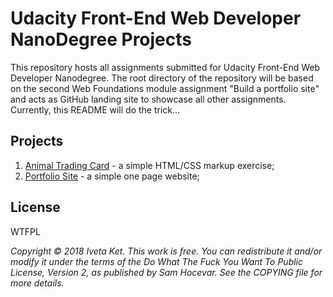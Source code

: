 # **Udacity Front-End Web Developer NanoDegree Projects**

This repository hosts all assignments submitted for Udacity Front-End Web Developer Nanodegree. The root directory of the repository will be based on the second Web Foundations module assignment "Build a portfolio site" and acts as GitHub landing site to showcase all other assignments. Currently, this README will do the trick...

## **Projects**
1. [Animal Trading Card](Projects/Animal%20Traiding%20Card) - a simple HTML/CSS markup exercise;
2. [Portfolio Site](Projects/Portfolio%20site) - a simple one page website;

## **License**
WTFPL

_Copyright © 2018 Iveta Ket. This work is free. You can redistribute it and/or modify it under the terms of the Do What The Fuck You Want To Public License, Version 2, as published by Sam Hocevar. See the COPYING file for more details._
